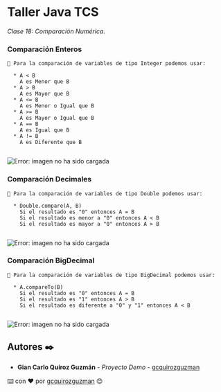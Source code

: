 # Taller Java TCS

_Clase 18: Comparación Numérica._

### Comparación Enteros

```
📢 Para la comparación de variables de tipo Integer podemos usar:  

  * A < B
    A es Menor que B
  * A > B
    A es Mayor que B
  * A <= B
    A es Menor o Igual que B
  * A >= B
    A es Mayor o Igual que B
  * A == B
    A es Igual que B
  * A != B
    A es Diferente que B
    
```
![Error: imagen no ha sido cargada](https://github.com/gcquirozguzman/java-tcs-202001/blob/Clase-18/imagenes/pagina_18_1.png)

### Comparación Decimales

```
📢 Para la comparación de variables de tipo Double podemos usar:  

  * Double.compare(A, B)
    Si el resultado es "0" entonces A = B
    Si el resultado es menor a "0" entonces A < B
    Si el resultado es mayor a "0" entonces A > B
    
```

![Error: imagen no ha sido cargada](https://github.com/gcquirozguzman/java-tcs-202001/blob/Clase-18/imagenes/pagina_18_2.png)

### Comparación BigDecimal

```
📢 Para la comparación de variables de tipo BigDecimal podemos usar:  

  * A.compareTo(B)
    Si el resultado es "0" entonces A = B
    Si el resultado es "1" entonces A > B
    Si el resultado es diferente a "0" y "1" entonces A < B
    
```

![Error: imagen no ha sido cargada](https://github.com/gcquirozguzman/java-tcs-202001/blob/Clase-18/imagenes/pagina_18_3.png)

## Autores ✒️

* **Gian Carlo Quiroz Guzmán** - *Proyecto Demo* - [gcquirozguzman](https://github.com/gcquirozguzman)



⌨️ con ❤️ por [gcquirozguzman](https://github.com/gcquirozguzman) 😊
